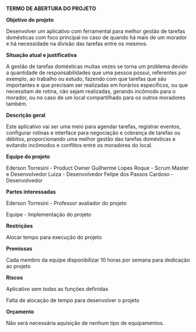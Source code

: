 **TERMO DE ABERTURA DO PROJETO**



**Objetivo do projeto**

Desenvolver um aplicativo com ferramental para melhor gestão de tarefas domésticas com foco principal no caso de quando há mais de um morador e há necessidade na divisão das tarefas entre os mesmos.

**Situação atual e justificativa**

A gestão de tarefas domésticas muitas vezes se torna um problema devido a quantidade de responsabilidades que uma pessoa possui, referentes por exemplo, ao trabalho ou estudo, fazendo com que tarefas que são importantes e que precisam ser realizadas em horários específicos, ou que necessitam de rotina, não sejam realizadas, gerando incômodo para o morador, ou no caso de um local compartilhado para os outros moradores também.

**Descrição geral**

Este aplicativo vai ser uma meio para agendar tarefas, registrar eventos, configurar rotinas e interface para negociação e cobrança de tarefas ou débitos, proporcionando uma melhor gestão das tarefas domésticas e evitando incômodos e conflitos entre os moradores do local.

**Equipe do projeto**

Ederson Torresini - Product Owner Guilherme Lopes Roque - Scrum Master e Desenvolvedor Luiza - Desenvolvedor Felipe dos Passos Cardoso - Desenvolvedor

**Partes interessadas**

Ederson Torresini - Professor avaliador do projeto

Equipe - Implementação do projeto

**Restrições**

Alocar tempo para execução do projeto

**Premissas**

Cada membro da equipe disponibilizar 10 horas por semana para dedicação ao projeto

**Riscos**

Aplicativo sem todas as funções definidas 

Falta de alocação de tempo para desenvolver o projeto

**Orçamento**

Não será necessária aquisição de nenhum tipo de equipamentos.